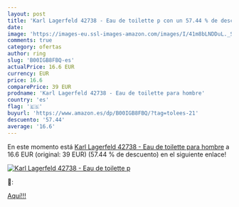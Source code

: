 ```yaml
---
layout: post
title: 'Karl Lagerfeld 42738 - Eau de toilette p con un 57.44 % de descuento'
date: 
image: 'https://images-eu.ssl-images-amazon.com/images/I/41m8bLNDDuL._SL200_.jpg'
comments: true
category: ofertas
author: ring
slug: 'B00IGB8FBQ-es'
actualPrice: 16.6 EUR
currency: EUR
price: 16.6
comparePrice: 39 EUR
prodname: 'Karl Lagerfeld 42738 - Eau de toilette para hombre'
country: 'es'
flag: '🇪🇸'
buyurl: 'https://www.amazon.es/dp/B00IGB8FBQ/?tag=tolees-21'
descuento: '57.44'
average: '16.6'
---
```


En este momento está [Karl Lagerfeld 42738 - Eau de toilette para hombre](https://www.amazon.es/dp/B00IGB8FBQ/?tag=tolees-21) a 16.6 EUR (original: 39 EUR) (57.44 %  de descuento) en el siguiente enlace!

[![Karl Lagerfeld 42738 - Eau de toilette p](https://images-eu.ssl-images-amazon.com/images/I/41m8bLNDDuL._SL200_.jpg)](https://www.amazon.es/dp/B00IGB8FBQ/?tag=tolees-21)

🔎:


[Aquí!!!](https://www.amazon.es/dp/B00IGB8FBQ/?tag=tolees-21)
